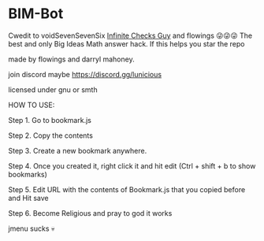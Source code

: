 # BIM-Bot


Cwedit to voidSevenSevenSix [Infinite Checks Guy](https://github.com/voidsevensevensix) and flowings 😜😜😜
The best and only Big Ideas Math answer hack.
If this helps you star the repo

made by flowings and darryl mahoney.

join discord maybe 
https://discord.gg/lunicious

licensed under gnu or smth

HOW TO USE:

Step 1. Go to bookmark.js


Step 2. Copy the contents


Step 3. Create a new bookmark anywhere.


Step 4. Once you created it, right click it and hit edit (Ctrl + shift + b to show bookmarks)


Step 5. Edit URL with the contents of Bookmark.js that you copied before and Hit save


Step 6. Become Religious and pray to god it works




jmenu sucks 💀
